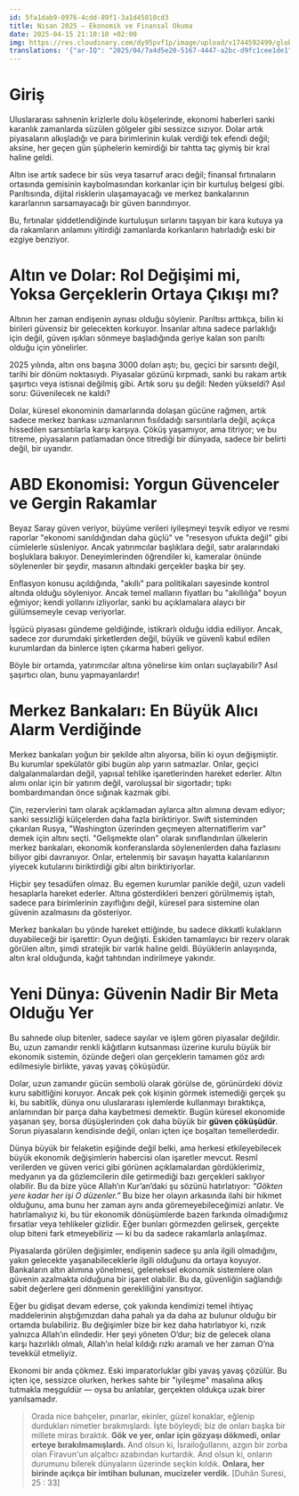 ```yaml
---
id: 5fa1dab9-0976-4cdd-89f1-3a1d45010cd3
title: Nisan 2025 — Ekonomik ve Finansal Okuma
date: 2025-04-15 21:10:10 +02:00
img: https://res.cloudinary.com/dy95pvf1p/image/upload/v1744592499/global_economy_crisis_jjmbfs.png
translations: '{"ar-IQ": "2025/04/7a4d5e20-5167-4447-a2bc-d9fc1cee1de1"}'
---
```

# Giriş
Uluslararası sahnenin krizlerle dolu köşelerinde, ekonomi haberleri sanki karanlık zamanlarda süzülen gölgeler gibi sessizce sızıyor. Dolar artık piyasaların alkışladığı ve para birimlerinin kulak verdiği tek efendi değil; aksine, her geçen gün şüphelerin kemirdiği bir tahtta taç giymiş bir kral haline geldi.​

Altın ise artık sadece bir süs veya tasarruf aracı değil; finansal fırtınaların ortasında gemisinin kaybolmasından korkanlar için bir kurtuluş belgesi gibi. Parıltısında, dijital risklerin ulaşamayacağı ve merkez bankalarının kararlarının sarsamayacağı bir güven barındırıyor.​

Bu, fırtınalar şiddetlendiğinde kurtuluşun sırlarını taşıyan bir kara kutuya ya da rakamların anlamını yitirdiği zamanlarda korkanların hatırladığı eski bir ezgiye benziyor.​

# Altın ve Dolar: Rol Değişimi mi, Yoksa Gerçeklerin Ortaya Çıkışı mı?
Altının her zaman endişenin aynası olduğu söylenir. Parıltısı arttıkça, bilin ki birileri güvensiz bir gelecekten korkuyor. İnsanlar altına sadece parlaklığı için değil, güven ışıkları sönmeye başladığında geriye kalan son parıltı olduğu için yönelirler.​

2025 yılında, altın ons başına 3000 doları aştı; bu, geçici bir sarsıntı değil, tarihi bir dönüm noktasıydı. Piyasalar gözünü kırpmadı, sanki bu rakam artık şaşırtıcı veya istisnai değilmiş gibi. Artık soru şu değil: Neden yükseldi? Asıl soru: Güvenilecek ne kaldı?​

Dolar, küresel ekonominin damarlarında dolaşan gücüne rağmen, artık sadece merkez bankası uzmanlarının fısıldadığı sarsıntılarla değil, açıkça hissedilen sarsıntılarla karşı karşıya. Çöküş yaşamıyor, ama titriyor; ve bu titreme, piyasaların patlamadan önce titrediği bir dünyada, sadece bir belirti değil, bir uyarıdır.​

# ABD Ekonomisi: Yorgun Güvenceler ve Gergin Rakamlar
Beyaz Saray güven veriyor, büyüme verileri iyileşmeyi teşvik ediyor ve resmi raporlar "ekonomi sanıldığından daha güçlü" ve "resesyon ufukta değil" gibi cümlelerle süsleniyor. Ancak yatırımcılar başlıklara değil, satır aralarındaki boşluklara bakıyor. Deneyimlerinden öğrendiler ki, kameralar önünde söylenenler bir şeydir, masanın altındaki gerçekler başka bir şey.​

Enflasyon konusu açıldığında, "akıllı" para politikaları sayesinde kontrol altında olduğu söyleniyor. Ancak temel malların fiyatları bu "akıllılığa" boyun eğmiyor; kendi yollarını izliyorlar, sanki bu açıklamalara alaycı bir gülümsemeyle cevap veriyorlar.​

İşgücü piyasası gündeme geldiğinde, istikrarlı olduğu iddia ediliyor. Ancak, sadece zor durumdaki şirketlerden değil, büyük ve güvenli kabul edilen kurumlardan da binlerce işten çıkarma haberi geliyor.​

Böyle bir ortamda, yatırımcılar altına yönelirse kim onları suçlayabilir? Asıl şaşırtıcı olan, bunu yapmayanlardır!​
# Merkez Bankaları: En Büyük Alıcı Alarm Verdiğinde
Merkez bankaları yoğun bir şekilde altın alıyorsa, bilin ki oyun değişmiştir. Bu kurumlar spekülatör gibi bugün alıp yarın satmazlar. Onlar, geçici dalgalanmalardan değil, yapısal tehlike işaretlerinden hareket ederler. Altın alımı onlar için bir yatırım değil, varoluşsal bir sigortadır; tıpkı bombardımandan önce sığınak kazmak gibi.​

Çin, rezervlerini tam olarak açıklamadan aylarca altın alımına devam ediyor; sanki sessizliği külçelerden daha fazla biriktiriyor. Swift sisteminden çıkarılan Rusya, "Washington üzerinden geçmeyen alternatiflerim var" demek için altını seçti. "Gelişmekte olan" olarak sınıflandırılan ülkelerin merkez bankaları, ekonomik konferanslarda söylenenlerden daha fazlasını biliyor gibi davranıyor. Onlar, ertelenmiş bir savaşın hayatta kalanlarının yiyecek kutularını biriktirdiği gibi altın biriktiriyorlar.​

Hiçbir şey tesadüfen olmaz. Bu egemen kurumlar panikle değil, uzun vadeli hesaplarla hareket ederler. Altına gösterdikleri benzeri görülmemiş iştah, sadece para birimlerinin zayıflığını değil, küresel para sistemine olan güvenin azalmasını da gösteriyor.​

Merkez bankaları bu yönde hareket ettiğinde, bu sadece dikkatli kulakların duyabileceği bir işarettir: Oyun değişti. Eskiden tamamlayıcı bir rezerv olarak görülen altın, şimdi stratejik bir varlık haline geldi. Büyüklerin anlayışında, altın kral olduğunda, kağıt tahtından indirilmeye yakındır.​
# Yeni Dünya: Güvenin Nadir Bir Meta Olduğu Yer

Bu sahnede olup bitenler, sadece sayılar ve işlem gören piyasalar değildir. Bu, uzun zamandır renkli kâğıtların kutsanması üzerine kurulu büyük bir ekonomik sistemin, özünde değeri olan gerçeklerin tamamen göz ardı edilmesiyle birlikte, yavaş yavaş çöküşüdür.

Dolar, uzun zamandır gücün sembolü olarak görülse de, görünürdeki döviz kuru sabitliğini koruyor. Ancak pek çok kişinin görmek istemediği gerçek şu ki, bu sabitlik, dünya onu uluslararası işlemlerde kullanmayı bıraktıkça, anlamından bir parça daha kaybetmesi demektir. Bugün küresel ekonomide yaşanan şey, borsa düşüşlerinden çok daha büyük bir **güven çöküşüdür**. Sorun piyasaların kendisinde değil, onları içten içe boşaltan temellerdedir.

Dünya büyük bir felaketin eşiğinde değil belki, ama herkesi etkileyebilecek büyük ekonomik değişimlerin habercisi olan işaretler mevcut. Resmî verilerden ve güven verici gibi görünen açıklamalardan gördüklerimiz, medyanın ya da gözlemcilerin dile getirmediği bazı gerçekleri saklıyor olabilir. Bu da bize yüce Allah’ın Kur’an’daki şu sözünü hatırlatıyor: _“Gökten yere kadar her işi O düzenler.”_ Bu bize her olayın arkasında ilahi bir hikmet olduğunu, ama bunu her zaman aynı anda göremeyebileceğimizi anlatır. Ve hatırlamalıyız ki, bu tür ekonomik dönüşümlerde bazen farkında olmadığımız fırsatlar veya tehlikeler gizlidir. Eğer bunları görmezden gelirsek, gerçekte olup biteni fark etmeyebiliriz — ki bu da sadece rakamlarla anlaşılmaz.

Piyasalarda görülen değişimler, endişenin sadece şu anla ilgili olmadığını, yakın gelecekte yaşanabileceklerle ilgili olduğunu da ortaya koyuyor. Bankaların altın alımına yönelmesi, geleneksel ekonomik sistemlere olan güvenin azalmakta olduğuna bir işaret olabilir. Bu da, güvenliğin sağlandığı sabit değerlere geri dönmenin gerekliliğini yansıtıyor.

Eğer bu gidişat devam ederse, çok yakında kendimizi temel ihtiyaç maddelerinin alıştığımızdan daha pahalı ya da daha az bulunur olduğu bir ortamda bulabiliriz. Bu değişimler bize bir kez daha hatırlatıyor ki, rızık yalnızca Allah’ın elindedir. Her şeyi yöneten O’dur; biz de gelecek olana karşı hazırlıklı olmalı, Allah’ın helal kıldığı rızkı aramalı ve her zaman O’na tevekkül etmeliyiz.

Ekonomi bir anda çökmez. Eski imparatorluklar gibi yavaş yavaş çözülür. Bu içten içe, sessizce olurken, herkes sahte bir "iyileşme" masalına alkış tutmakla meşguldür — oysa bu anlatılar, gerçekten oldukça uzak birer yanılsamadır.

> Orada nice bahçeler, pınarlar,
> ekinler, güzel konaklar,
> eğlenip durdukları nimetler bırakmışlardı.
> İşte böyleydi; biz de onları başka bir millete miras bıraktık.
> **Gök ve yer, onlar için gözyaşı dökmedi, onlar erteye bırakılmamışlardı.**
> And olsun ki, İsrailoğullarını, azgın bir zorba olan Firavun'un alçaltıcı azabından kurtardık.
> And olsun ki, onların durumunu bilerek dünyaların üzerinde seçkin kıldık.
> **Onlara, her birinde açıkça bir imtihan bulunan, mucizeler verdik.**
> [Duhân Suresi, 25 : 33]